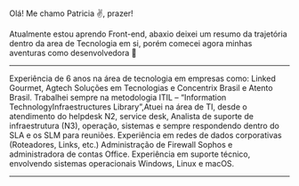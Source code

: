 Olá! 
Me chamo Patricia ✌️, prazer!

Atualmente estou aprendo Front-end, abaxio deixei um resumo da trajetória dentro da area de Tecnologia em si, porém comecei agora
minhas aventuras como desenvolvedora 👀

***
Experiência de 6 anos na área de tecnologia em empresas como: Linked Gourmet, Agtech Soluções em Tecnologias e Concentrix Brasil e Atento
Brasil.
Trabalhei sempre na metodologia ITIL – “Information TechnologyInfraestructures Library”,Atuei na área de TI, desde o atendimento do helpdesk N2, service
desk, Analista de suporte de infraestrutura (N3), operação, sistemas e sempre respondendo dentro do SLA e os SLM para reuniões.
Experiência em redes de dados corporativas (Roteadores, Links, etc.)
Administração de Firewall Sophos e administradora de contas Office.
Experiência em suporte técnico, envolvendo sistemas operacionais Windows, Linux e macOS.
***
